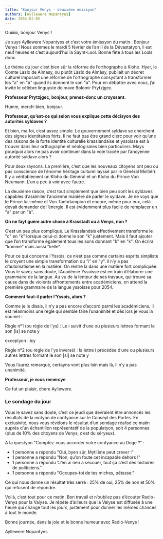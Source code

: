 ```yaml
---
title: "Bonjour Venys - deuxième émissyon"
authors: [Ayllewere Nopantyes]
date: 2002-02-05
---
```


Ouiiiiiii, bonjour Venys !

Je suys Ayllewere Nopantyes et c’est votre émissyon du matin : Bonjour Venys ! Nous sommes le mardi 5 février de l’an II de la Dévastatyon, il est neuf heures et c’est aujourd’hui la Saynt-Lool. Bonne fête à tous les Lools donc.

Le thème du jour c’est bien sûr la réforme de l’orthographe à Kloho. Hyer, le Comte Lazlo de Almasy, ou plutôt Làzlo de Almàsy, publiait un décret culturel imposant une réforme de l’orthographe consystant à transformer les "a" en "à" quand ils donnent le son "a". Pour en débattre avec nous, j’ai invité le célèbre linguyste dolmave Bolomir Prytzjgec.

**Professeur Prytzjgec, bonjour, prenez-donc un croyssant.**

Humm, merchi bien, bonjour.

**Professeur, qu’est-ce qui selon vous explique cette décisyon des autorités syldaves ?**

Et bien, ma foi, c’est assez simple. Le gouvernement syldave se cherchent des signes identitaires forts. Il ne faut pas être grand clerc pour voir qu’une des raisons de la forte identité culturelle krasslandaise et yssoisse est à trouver dans leur orthographe et néologismes bien particuliers. Mays pourquoi alors ne pas avoir continuer dans la voie tracée par l’ancyenne autorité syldave alors ?

Pour deux raysons. La première, c’est que les nouveaux citoyens ont peu ou pas conscience de l’énorme héritage culturel layssé par le Général Moltiéri. Il y a véritablement un Kloho du Général et un Kloho du Prince Von Neumann. L’un a peu à voir avec l’autre.

La deuxième raison, c’est tout simplement que bien peu sont les syldaves capables d’assimiler l’ancienne manière de parler le syldave. Je ne voys que le Prince lui-même et Von Taehrtampion et encore, même pour eux, celà devait demander de l’énergie. Il est évidemment plus facile de remplacer un "a" par un "à".

**On ne fayt guère autre chose à Krasstadt ou à Venys, non ?**

C’est un peu plus compliqué. Le Krasslandais effectivement transforme le "c" en "k" lorsque celui-ci donne le son "k" justement. Mais il faut ajouter que l’on transforme également tous les sons donnant "k" en "k". On écrira "komme" mais aussi "kelle".

Pour ce qui concerne l’Yssois, ce n’est pas comme certains esprits simpliste le croyent une simple transformation du "i" en "y". il n’y a pas d’automatisme en la matière. On rentre là dans une matière fort compliquée. Vous le savez sans doute, l’Académie Yssoisse est en train d’élaborer une grammaire de la langue. Au vu de la lenteur de ses travaux, qui trouve sa cause dans de violents affrontements entre académiciens, on attend la première grammaire de la langue yssoisse pour 2054.

**Comment faut-il parler l’Yssois, alors ?**

Comme je le disais, il n’y a pas encore d’accord parmi les académiciens. Il est néanmoins une règle qui semble faire l’unanimité et dès lors je vous la soumet :

Règle n°1 (ou règle de l’ys) : Le i suivit d’une ou plusieurs lettres formant le son [is] se note y

exceptyon : icy

Règle n°2 (ou règle de l’ys inversé) : la lettre i précédée d’une ou plusieurs autres lettres formant le son [si] se note y

Vous l’aurez remarqué, certayns vont plus loin mais là, il n’y a pas unanimité.

**Professeur, je vous remercye**

Ce fut un plaisir, chère Ayllewere.

### Le sondage du jour

Vous le savez sans doute, c’est ce jeudi que devraient être annoncés les résultats de la motyon de confyance sur le Conseyl des Portes. En exclusivité, nous vous révélons le résultat d’un sondage réalisé ce matin auprès d’un échantillon représentatif de la populatyon, soit 4 personnes (plus de 10% des citoyens de Venys, c’est du séryeux).

A la questyon "Comptez-vous accorder votre confyance au Doge ?" :

-  1 personne a répondu "Oui, byen sûr, Mytilène peut crever !"
-  1 personne a répondu "Non, qu’on foute cet incapable dehors !"
-  1 personne a répondu "J’en ai rien a secouer, tout çà c’est des histoires de politiciens."
-  1 personne a répondu "Occupes-toi de tes miches, pétasse."

Ce qui nous donne un résultat très serré : 25% de oui, 25% de non et 50% qui refusent de répondre.

Voilà, c’est tout pour ce matin. Bon travail et n’oubliez pas d’écouter Radio-Venys pour la Valyse. Je répète d’ailleurs que la Valyse est diffusée à une heure qui change tout les jours, justement pour donner les mêmes chances à tout le monde.

Bonne journée, dans la joie et le bonne humeur avec Radio-Venys !

Ayllewere Nopantyes